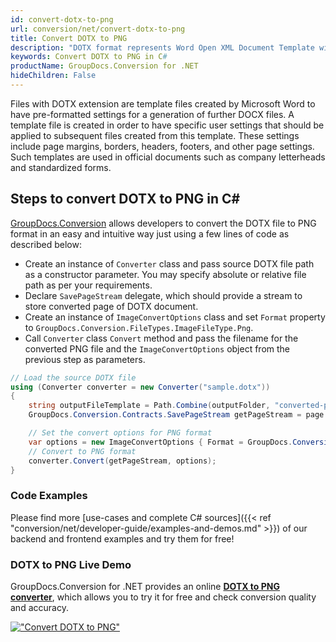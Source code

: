 ```yaml
---
id: convert-dotx-to-png
url: conversion/net/convert-dotx-to-png
title: Convert DOTX to PNG
description: "DOTX format represents Word Open XML Document Template with .dotx extension. Learn how to convert DOTX to PNG file programmatically in C# language using GroupDocs.Conversion for .NET library."
keywords: Convert DOTX to PNG in C#
productName: GroupDocs.Conversion for .NET
hideChildren: False
---
```


Files with DOTX extension are template files created by Microsoft Word to have pre-formatted settings for a generation of further DOCX files. A template file is created in order to have specific user settings that should be applied to subsequent files created from this template. These settings include page margins, borders, headers, footers, and other page settings. Such templates are used in official documents such as company letterheads and standardized forms.

## Steps to convert DOTX to PNG in C#

[GroupDocs.Conversion](https://products.groupdocs.com/conversion/net) allows developers to convert the DOTX file to PNG format in an easy and intuitive way just using a few lines of code as described below:

* Create an instance of `Converter` class and pass source DOTX file path as a constructor parameter. You may specify absolute or relative file path as per your requirements. 
* Declare `SavePageStream` delegate, which should provide a stream to store converted page of DOTX document.
* Create an instance of `ImageConvertOptions` class and set `Format` property to `GroupDocs.Conversion.FileTypes.ImageFileType.Png`.
* Call `Converter` class `Convert` method and pass the filename for the converted PNG file and the `ImageConvertOptions` object from the previous step as parameters.

```csharp
// Load the source DOTX file
using (Converter converter = new Converter("sample.dotx"))
{
    string outputFileTemplate = Path.Combine(outputFolder, "converted-page-{0}.png");
    GroupDocs.Conversion.Contracts.SavePageStream getPageStream = page => new FileStream(string.Format(outputFileTemplate, page), FileMode.Create);

    // Set the convert options for PNG format
    var options = new ImageConvertOptions { Format = GroupDocs.Conversion.FileTypes.ImageFileType.Png };   
    // Convert to PNG format
    converter.Convert(getPageStream, options);
}
```

### Code Examples

Please find more [use-cases and complete C# sources]({{< ref "conversion/net/developer-guide/examples-and-demos.md" >}}) of our backend and frontend examples and try them for free!

### DOTX to PNG Live Demo

GroupDocs.Conversion for .NET provides an online [**DOTX to PNG converter**](https://products.groupdocs.app/conversion/dotx-to-png), which allows you to try it for free and check conversion quality and accuracy.

[!["Convert DOTX to PNG"](conversion/net/images/convert-to-png/convert-dotx-to-png.png)](https://products.groupdocs.app/conversion/dotx-to-png)